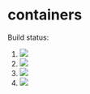 # containers

Build status:

1. [![](https://github.com/yomnashousha/containers/workflows/tests-fibonacci/badge.svg)](https://github.com/yomnashousha/containers/actions?query=workflow%3Atests-fibonacci)
1. [![](https://github.com/yomnashousha/containers/workflows/tests-range/badge.svg)](https://github.com/yomnashousha/containers/actions?query=workflow%3Atests-range)
1. [![](https://github.com/yomnashousha/containers/workflows/tests-BST/badge.svg)](https://github.com/yomnashousha/containers/actions?query=workflow%3Atests-BST)
1. [![](https://github.com/yomnashousha/containers/workflows/tests-BinaryTree/badge.svg)](https://github.com/yomnashousha/containers/actions?query=workflow%3Atests-BinaryTree)
